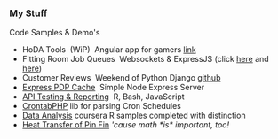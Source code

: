 ### My Stuff

<p class="accent-primary">Code Samples &amp; Demo's</p>
<ul>
  <li>
    <a>HoDA Tools</a>&nbsp;
    <span class="muted">(WiP)</span>&nbsp;
    Angular app for gamers <a target="_blank"
                              href="http://hoda-tools.herokuapp.com/#/character">link</a>
  </li>
  <li>
    <a>Fitting Room Job Queues</a>&nbsp;
    Websockets &amp; ExpressJS
    <span class="muted">
      (click <a href="http://express-socket-messenger.aws.af.cm/associate"
                target="_blank">here</a>
      and <a href="http://express-socket-messenger.aws.af.cm"
             target="_blank">here</a>)
    </span>
  </li>
  <li>
    <a>Customer Reviews</a>&nbsp;
    Weekend of Python Django <a target="_blank",
                                href="https://github.com/eckdanny/ce-reviews">github</a>
  </li>
  <li>
    <a href="https://github.com/eckdanny/fs-http-cache-server"
       target="_blank">Express PDP Cache</a>&nbsp;
    Simple Node Express Server
  </li>
  <li>
    <a href="https://github.com/eckdanny/API-QoS-sample"
       target="_blank">API Testing &amp; Reporting</a>&nbsp;
       R, Bash, JavaScript
  </li>
  <li>
    <a href="https://github.com/eckdanny/crontab/blob/master/src/Crontab/Units/Base.php"
       target="_blank">CrontabPHP</a>
    lib for parsing Cron Schedules
   </li>
  <li>
    <a href="https://github.com/eckdanny/r-data-analysis-examples/blob/master/rankall.R"
       target="_blank">Data Analysis</a>
    coursera R samples <span class="muted">completed with distinction</span>
  </li>
  <li>
    <a href="https://dl.dropboxusercontent.com/u/31581852/PinFin.pdf"
       target="_blank">Heat Transfer of Pin Fin</a>
    <em class="muted">'cause math *is* important, too!</em>
  </li>
</ul>
